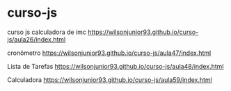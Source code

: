 # curso-js
curso js
calculadora de imc
https://wilsonjunior93.github.io/curso-js/aula26/index.html

cronômetro
https://wilsonjunior93.github.io/curso-js/aula47/index.html

Lista de Tarefas
https://wilsonjunior93.github.io/curso-js/aula48/index.html

Calculadora
https://wilsonjunior93.github.io/curso-js/aula59/index.html
